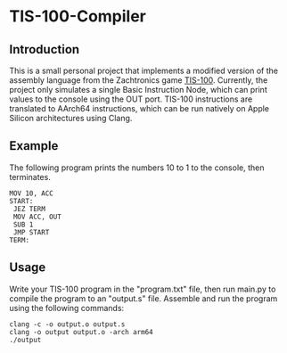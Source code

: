 # TIS-100-Compiler

## Introduction
This is a small personal project that implements a modified version of the assembly language from the Zachtronics game [TIS-100](http://www.zachtronics.com/tis-100/). Currently, the project only simulates a single Basic Instruction Node, which can print values to the console using the OUT port. TIS-100 instructions are translated to AArch64 instructions, which can be run natively on Apple Silicon architectures using Clang.

## Example
The following program prints the numbers 10 to 1 to the console, then terminates.

``````
MOV 10, ACC
START:
 JEZ TERM
 MOV ACC, OUT
 SUB 1
 JMP START
TERM:
``````

## Usage

Write your TIS-100 program in the "program.txt" file, then run main.py to compile the program to an "output.s" file. Assemble and run the program using the following commands:

``````
clang -c -o output.o output.s
clang -o output output.o -arch arm64
./output
``````